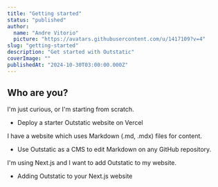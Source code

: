 ```yaml
---
title: "Getting started"
status: "published"
author:
  name: "Andre Vitorio"
  picture: "https://avatars.githubusercontent.com/u/1417109?v=4"
slug: "getting-started"
description: "Get started with Outstatic"
coverImage: ""
publishedAt: "2024-10-30T03:00:00.000Z"
---
```


## Who are you?

I'm just curious, or I'm starting from scratch.

- Deploy a starter Outstatic website on Vercel

I have a website which uses Markdown (.md, .mdx) files for content.

- Use Outstatic as a CMS to edit Markdown on any GitHub repository.

I'm using Next.js and I want to add Outstatic to my website.

- Adding Outstatic to your Next.js website